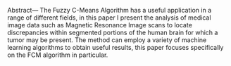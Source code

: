 
 

 
Abstract— The Fuzzy C-Means Algorithm has a useful application in a range of different fields, in this paper I present  the analysis of medical image data such as Magnetic Resonance Image scans to locate discrepancies within segmented portions of the human brain for which a tumor may be present. The method can employ a variety of machine learning algorithms to obtain useful results, this paper focuses specifically on the FCM algorithm in particular. 
